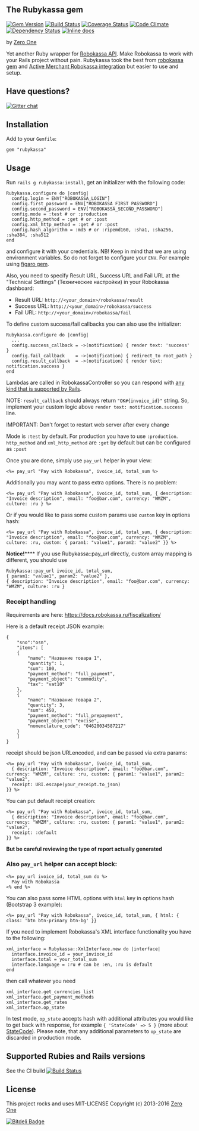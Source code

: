 ## The Rubykassa gem

[![Gem Version](https://badge.fury.io/rb/rubykassa.png)](http://badge.fury.io/rb/rubykassa)
[![Build Status](https://secure.travis-ci.org/ZeroOneStudio/rubykassa.png)](http://travis-ci.org/ZeroOneStudio/rubykassa)
[![Coverage Status](https://coveralls.io/repos/ZeroOneStudio/rubykassa/badge.png)](https://coveralls.io/r/ZeroOneStudio/rubykassa)
[![Code Climate](https://codeclimate.com/github/ZeroOneStudio/rubykassa.png)](https://codeclimate.com/github/ZeroOneStudio/rubykassa)
[![Dependency Status](https://gemnasium.com/ZeroOneStudio/rubykassa.png)](https://gemnasium.com/ZeroOneStudio/rubykassa)
[![Inline docs](http://inch-ci.org/github/ZeroOneStudio/rubykassa.svg?branch=master)](http://inch-ci.org/github/ZeroOneStudio/rubykassa)

by [Zero One][]

[Zero One]: http://zeroone.st

Yet another Ruby wrapper for [Robokassa API][]. Make Robokassa to work with your Rails project without pain. Rubykassa took the best from [robokassa gem][] and [Active Merchant Robokassa integration] but easier to use and setup.

[Robokassa API]: http://robokassa.ru/ru/Doc/Ru/Interface.aspx
[robokassa gem]: https://github.com/shaggyone/robokassa
[Active Merchant Robokassa integration]: https://github.com/Shopify/active_merchant/tree/master/lib/active_merchant/billing/integrations/robokassa

## Have questions?

[![Gitter chat](https://badges.gitter.im/ZeroOneStudio/rubykassa.png)](https://gitter.im/ZeroOneStudio/rubykassa)

## Installation

Add to your `Gemfile`:

    gem "rubykassa"

## Usage

Run `rails g rubykassa:install`, get an initializer with the following code:

    Rubykassa.configure do |config|
      config.login = ENV["ROBOKASSA_LOGIN"]
      config.first_password = ENV["ROBOKASSA_FIRST_PASSWORD"]
      config.second_password = ENV["ROBOKASSA_SECOND_PASSWORD"]
      config.mode = :test # or :production
      config.http_method = :get # or :post
      config.xml_http_method = :get # or :post
      config.hash_algorithm = :md5 # or :ripemd160, :sha1, :sha256, :sha384, :sha512
    end

and configure it with your credentials. NB! Keep in mind that we are using environment variables. So do not forget to configure your `ENV`. For example using [figaro gem](https://github.com/laserlemon/figaro).

Also, you need to specify Result URL, Success URL and Fail URL at the "Technical Settings" (Технические настройки) in your Robokassa dashboard:

* Result URL: `http://<your_domain>/robokassa/result`
* Success URL: `http://<your_domain>/robokassa/success`
* Fail URL: `http://<your_domain>/robokassa/fail`

To define custom success/fail callbacks you can also use the initializer:

    Rubykassa.configure do |config|
      ...
      config.success_callback = ->(notification) { render text: 'success' }
      config.fail_callback    = ->(notification) { redirect_to root_path }
      config.result_callback  = ->(notification) { render text: notification.success }
    end

Lambdas are called in RobokassaController so you can respond with [any kind that is supported by Rails](http://guides.rubyonrails.org/layouts_and_rendering.html#creating-responses).

NOTE: `result_callback` should always return `"OK#{invoice_id}"` string. So, implement your custom logic above `render text: notification.success` line.

IMPORTANT: Don't forget to restart web server after every change

Mode is `:test` by default. For production you have to use `:production`.
`http_method` and `xml_http_method` are `:get` by default but can be configured as `:post`

Once you are done, simply use `pay_url` helper in your view:

    <%= pay_url "Pay with Robokassa", ivoice_id, total_sum %>

Additionally you may want to pass extra options. There is no problem:

    <%= pay_url "Pay with Robokassa", ivoice_id, total_sum, { description: "Invoice description", email: "foo@bar.com", currency: "WMZM", culture: :ru } %>

Or if you would like to pass some custom params use `custom` key in options hash:

    <%= pay_url "Pay with Robokassa", ivoice_id, total_sum, { description: "Invoice description", email: "foo@bar.com", currency: "WMZM", culture: :ru, custom: { param1: "value1", param2: "value2" }} %>

**Notice!****** If you use Rubykassa::pay_url directly, custom array mapping is different, you should use

    Rubykassa::pay_url ivoice_id, total_sum,
    { param1: "value1", param2: "value2" },
    { description: "Invoice description", email: "foo@bar.com", currency: "WMZM", culture: :ru }

### Receipt handling

Requirements are here: https://docs.robokassa.ru/fiscalization/

Here is a default receipt JSON example:

    {
        "sno":"osn",
        "items": [
        {
            "name": "Название товара 1",
            "quantity": 1,
            "sum": 100,
            "payment_method": "full_payment",
            "payment_object": "commodity",
            "tax": "vat10"
        },
        {
            "name": "Название товара 2",
            "quantity": 3,
            "sum": 450,
            "payment_method": "full_prepayment",
            "payment_object": "excise",
            "nomenclature_code": "04620034587217"
        }
        ]
    }

receipt should be json URLencoded, and can be passed via extra params:

    <%= pay_url "Pay with Robokassa", ivoice_id, total_sum,
      { description: "Invoice description", email: "foo@bar.com", currency: "WMZM", culture: :ru, custom: { param1: "value1", param2: "value2",
      receipt: URI.escape(your_receipt.to_json)
    }} %>

You can put default receipt creation:

    <%= pay_url "Pay with Robokassa", ivoice_id, total_sum,
      { description: "Invoice description", email: "foo@bar.com", currency: "WMZM", culture: :ru, custom: { param1: "value1", param2: "value2",
      receipt: :default
    }} %>

**But be careful reviewing the type of report actually generated**

### Also `pay_url` helper can accept block:

    <%= pay_url ivoice_id, total_sum do %>
      Pay with Robokassa
    <% end %>

You can also pass some HTML options with `html` key in options hash (Bootstrap 3 example):

    <%= pay_url "Pay with Robokassa", ivoice_id, total_sum, { html: { class: 'btn btn-primary btn-bg' }}

If you need to implement Robokassa's XML interface functionality you have to the following:

    xml_interface = Rubykassa::XmlInterface.new do |interface|
      interface.invoice_id = your_invioce_id
      interface.total = your_total_sum
      interface.language = :ru # can be :en, :ru is default
    end

then call whatever you need

    xml_interface.get_currencies_list
    xml_interface.get_payment_methods
    xml_interface.get_rates
    xml_interface.op_state

In test mode, `op_state` accepts hash with additional attributes you would like to get back with response, for example `{ 'StateCode' => 5 }` (more about [StateCode](http://robokassa.ru/en/Doc/En/Interface.aspx#interfeys)). Please note, that any additional parameters to `op_state` are discarded in production mode.

## Supported Rubies and Rails versions

See the CI build [![Build Status](https://secure.travis-ci.org/ZeroOneStudio/rubykassa.png)](http://travis-ci.org/ZeroOneStudio/rubykassa)

## License

This project rocks and uses MIT-LICENSE
Copyright (c) 2013-2016 [Zero One][]

[ZERO.ONE]: http://www.zeroone.st


[![Bitdeli Badge](https://d2weczhvl823v0.cloudfront.net/ZeroOneStudio/rubykassa/trend.png)](https://bitdeli.com/free "Bitdeli Badge")
